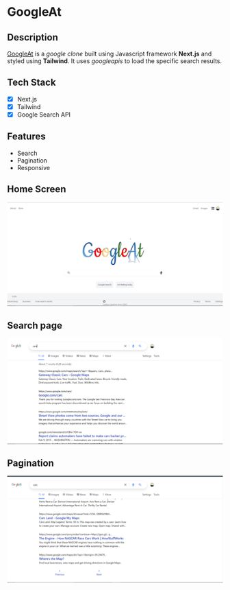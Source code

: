 # GoogleAt
## Description
[GoogleAt](googleat.vercel.app) is a _google clone_ built using Javascript framework **Next.js** and styled using **Tailwind**. It uses _googleapis_ to load the specific search results.

## Tech Stack
- [x] Next.js
- [x] Tailwind
- [x] Google Search API
## Features
* Search
* Pagination
* Responsive

## Home Screen
![Home Screen](images/homescreen.png)

## Search page
![Home Screen](images/searchpage.png)

## Pagination
![Home Screen](images/pagination.png)
